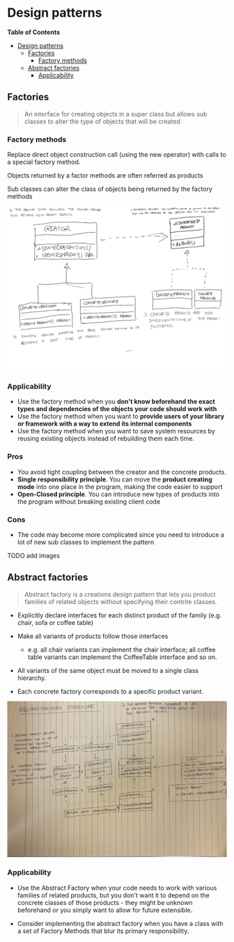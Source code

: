 # Design patterns

<!-- markdown-toc start - Don't edit this section. Run M-x markdown-toc-refresh-toc -->
**Table of Contents**

- [Design patterns](#design-patterns)
    - [Factories](#factories)
        - [Factory methods](#factory-methods)
    - [Abstract factories](#abstract-factories)
        - [Applicability](#applicability)

<!-- markdown-toc end -->
## Factories
> An interface for creating objects in a super class but allows sub classes to alter the type of objects that will be created <br />
>

### Factory methods
Replace direct object construction call (using the new operator) with calls to a special factory method.

Objects returned by a factor methods are often referred as products

Sub classes can alter the class of objects being returned by the factory methods

![Factory method structure](pic1.png) 


### Applicability
* Use the factory method when you **don't know beforehand the exact types and dependencies of the objects your code should work with**
* Use the factory method when you want to **provide users of your library or framework with a way to extend its internal components**
* Use the factory method when you want to save system resources by reusing existing objects instead of rebuilding them each time.


### Pros 

* You avoid tight coupling between the creator and the concrete products.
* **Single responsibility principle**. You can move the **product creating mode** into one place in the program, making the code easier to support
* **Open-Closed principle**. You can introduce new types of products into the program without breaking existing client code

### Cons
* The code may become more complicated since you need to introduce a lot of new sub classes to implement the pattern

TODO add images

## Abstract factories

> Abstract factory is a creations design pattern that lets you product families of related objects without specifying their contrite classes.

* Explicitly declare interfaces for each distinct product of the family (e.g. chair, sofa or coffee table)

* Make all variants of products follow those interfaces
    * e.g. all chair variants can implement the chair interface; all coffee table variants can implement the CoffeeTable interface and so on.

* All variants of the same object must be moved to a single class hierarchy.

* Each concrete factory corresponds to a specific product variant.

![abstract factory structure](pic2.jpeg) 

### Applicability 
* Use the Abstract Factory when your code needs to work with various families of related products, but you don't want it to depend on the concrete classes of those products - they might be unknown beforehand or you simply want to allow for future extensible.

* Consider implementing the abstract factory when you have a class with a set of Factory Methods that blur its primary responsibility.
